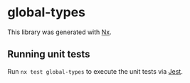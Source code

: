 # global-types

This library was generated with [Nx](https://nx.dev).

## Running unit tests

Run `nx test global-types` to execute the unit tests via [Jest](https://jestjs.io).
